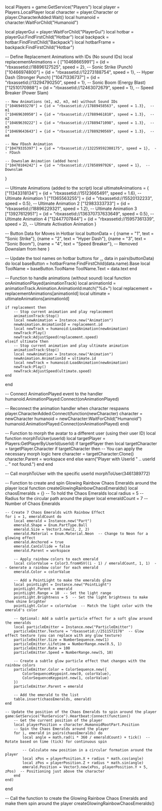 local Players = game:GetService("Players")
local player = Players.LocalPlayer
local character = player.Character or player.CharacterAdded:Wait()
local humanoid = character:WaitForChild("Humanoid")

local playerGui = player:WaitForChild("PlayerGui")
local hotbar = playerGui:FindFirstChild("Hotbar")
local backpack = hotbar:FindFirstChild("Backpack")
local hotbarFrame = backpack:FindFirstChild("Hotbar")

-- Define Replacement Animations with IDs (No sound IDs)
local replacementAnimations = {
    ["10468665991"] = {id = "rbxassetid://18896127525", speed = 2},  -- Sonic Strike (Punch)
    ["10466974800"] = {id = "rbxassetid://12273188754", speed = 1},  -- Hyper Dash (Stronger Punch)
    ["10471336737"] = {id = "rbxassetid://13294790250", speed = 1},  -- Sonic Boom (Energy Blast)
    ["12510170988"] = {id = "rbxassetid://12463072679", speed = 1},  -- Speed Breaker (Power Slam)

    -- New Animations (m1, m2, m3, m4) without Sound IDs
    ["10469493270"] = {id = "rbxassetid://17889458563", speed = 1.3},  -- m1
    ["10469630950"] = {id = "rbxassetid://17889461810", speed = 1.3},  -- m2
    ["10469639222"] = {id = "rbxassetid://17889471098", speed = 1.3},  -- m3
    ["10469643643"] = {id = "rbxassetid://17889290569", speed = 1.3},  -- m4

    -- New FDash Animation
    ["10479335397"] = {id = "rbxassetid://132259592388175", speed = 1},  -- FDash

    -- Downslam Animation (added here)
    ["10470104242"] = {id = "rbxassetid://17858997926", speed = 1},  -- Downslam
}

-- Ultimate Animations (added to the script)
local ultimateAnimations = {
    ["11343318134"] = {id = "rbxassetid://15123665491", speed = 1.6},  -- Ultimate Animation 1
    ["11365563255"] = {id = "rbxassetid://15520132233", speed = 0.5},  -- Ultimate Animation 2
    ["12983333733"] = {id = "rbxassetid://18896229321", speed = 1.2},  -- Ultimate Animation 3
    ["13927612951"] = {id = "rbxassetid://136370737633649", speed = 0.5},  -- Ultimate Animation 4
    ["12447707844"] = {id = "rbxassetid://15957361339", speed = 2},  -- Ultimate Activation Animation
}

-- Button Data for Moves in Hotbar
local buttonData = {
    {name = "1", text = "Sonic Strike"},
    {name = "2", text = "Hyper Dash"},
    {name = "3", text = "Sonic Boom"},
    {name = "4", text = "Speed Breaker"},
    -- Removed Downslam from here
}

-- Update the tool names on hotbar buttons
for _, data in pairs(buttonData) do
    local baseButton = hotbarFrame:FindFirstChild(data.name).Base
    local ToolName = baseButton.ToolName
    ToolName.Text = data.text
end

-- Function to handle animations (without sound)
local function onAnimationPlayed(animationTrack)
    local animationId = animationTrack.Animation.AnimationId:match("%d+")
    local replacement = replacementAnimations[animationId]
    local ultimate = ultimateAnimations[animationId]

    if replacement then
        -- Stop current animation and play replacement
        animationTrack:Stop()
        local newAnimation = Instance.new("Animation")
        newAnimation.AnimationId = replacement.id
        local newTrack = humanoid:LoadAnimation(newAnimation)
        newTrack:Play()
        newTrack:AdjustSpeed(replacement.speed)
    elseif ultimate then
        -- Stop current animation and play ultimate animation
        animationTrack:Stop()
        local newAnimation = Instance.new("Animation")
        newAnimation.AnimationId = ultimate.id
        local newTrack = humanoid:LoadAnimation(newAnimation)
        newTrack:Play()
        newTrack:AdjustSpeed(ultimate.speed)
    end
end

-- Connect AnimationPlayed event to the handler
humanoid.AnimationPlayed:Connect(onAnimationPlayed)

-- Reconnect the animation handler when character respawns
player.CharacterAdded:Connect(function(newCharacter)
    character = newCharacter
    humanoid = newCharacter:WaitForChild("Humanoid")
    humanoid.AnimationPlayed:Connect(onAnimationPlayed)
end)

-- Function to morph the avatar to a different user (using their user ID)
local function morphToUser(userId)
    local targetPlayer = Players:GetPlayerByUserId(userId)
    if targetPlayer then
        local targetCharacter = targetPlayer.Character
        if targetCharacter then
            -- You can apply the necessary morph logic here
            character = targetCharacter:Clone()
            character.Parent = workspace
        end
    else
        warn("Player with UserId " .. userId .. " not found.")
    end
end

-- Call morphToUser with the specific userId
morphToUser(3461389772)

-- Function to create and spin Glowing Rainbow Chaos Emeralds around the player
local function createGlowingRainbowChaosEmeralds()
    local chaosEmeralds = {}  -- To hold the Chaos Emeralds
    local radius = 5  -- Radius for the circular path around the player
    local emeraldCount = 7  -- Number of Chaos Emeralds

    -- Create 7 Chaos Emeralds with Rainbow Effect
    for i = 1, emeraldCount do
        local emerald = Instance.new("Part")
        emerald.Shape = Enum.PartType.Ball
        emerald.Size = Vector3.new(2, 2, 2)
        emerald.Material = Enum.Material.Neon  -- Change to Neon for a glowing effect
        emerald.Anchored = true
        emerald.CanCollide = false
        emerald.Parent = workspace

        -- Apply rainbow colors to each emerald
        local colorValue = Color3.fromHSV((i - 1) / emeraldCount, 1, 1)  -- Generate a rainbow color for each emerald
        emerald.Color = colorValue

        -- Add a PointLight to make the emeralds glow
        local pointLight = Instance.new("PointLight")
        pointLight.Parent = emerald
        pointLight.Range = 10  -- Set the light range
        pointLight.Brightness = 5  -- Set the light brightness to make them shine brighter
        pointLight.Color = colorValue  -- Match the light color with the emerald's color

        -- Optional: Add a subtle particle effect for a soft glow around the emeralds
        local particleEmitter = Instance.new("ParticleEmitter")
        particleEmitter.Texture = "rbxassetid://2511572178"  -- Glow effect texture (you can replace with any glow texture)
        particleEmitter.Size = NumberSequence.new(1)
        particleEmitter.Lifetime = NumberRange.new(0.5, 1)
        particleEmitter.Rate = 100
        particleEmitter.Speed = NumberRange.new(5, 10)
        
        -- Create a subtle glow particle effect that changes with the rainbow colors
        particleEmitter.Color = ColorSequence.new({
            ColorSequenceKeypoint.new(0, colorValue),
            ColorSequenceKeypoint.new(1, colorValue)
        })
        particleEmitter.Parent = emerald

        -- Add the emerald to the list
        table.insert(chaosEmeralds, emerald)
    end

    -- Update the position of the Chaos Emeralds to spin around the player
    game:GetService("RunService").Heartbeat:Connect(function()
        -- Get the current position of the player
        local playerPosition = character.HumanoidRootPart.Position
        -- Spin the Chaos Emeralds around the player
        for i, emerald in pairs(chaosEmeralds) do
            local angle = math.rad(i * 360 / emeraldCount) + tick()  -- Rotate based on time (tick) for continuous spin

            -- Calculate new position in a circular formation around the player
            local xPos = playerPosition.X + radius * math.cos(angle)
            local zPos = playerPosition.Z + radius * math.sin(angle)
            emerald.Position = Vector3.new(xPos, playerPosition.Y + 5, zPos)  -- Positioning just above the character
        end
    end)
end

-- Call the function to create the Glowing Rainbow Chaos Emeralds and make them spin around the player
createGlowingRainbowChaosEmeralds()
